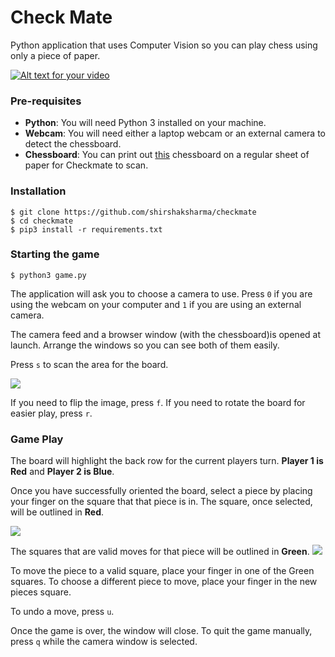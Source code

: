 # Check Mate
Python application that uses Computer Vision so you can play chess using only a piece of paper.

[![Alt text for your video](https://img.youtube.com/vi/Lz0gl7ypkNo/0.jpg)](https://www.youtube.com/watch?v=Lz0gl7ypkNo)


### Pre-requisites
- **Python**: You will need Python 3 installed on your machine.
- **Webcam**: You will need either a laptop webcam or an external camera to detect the chessboard.
- **Chessboard**: You can print out [this](board.jpg) chessboard on a regular sheet of paper for
Checkmate to scan.

### Installation

```
$ git clone https://github.com/shirshaksharma/checkmate
$ cd checkmate
$ pip3 install -r requirements.txt
```
### Starting the game

```
$ python3 game.py
```

The application will ask you to choose a camera to use.
Press `0` if you are using the webcam on your computer and `1` if you are using an external camera.

The camera feed and a browser window (with the chessboard)is opened at launch. 
Arrange the windows so you can see both of them easily.

Press `s` to scan the area for the board.

![](https://i.imgur.com/IqVwVSL.jpg)

If you need to flip the image, press `f`.
If you need to rotate the board for easier play, press `r`.

### Game Play

The board will highlight the back row for the current players turn. 
**Player 1 is Red** and **Player 2 is Blue**.


Once you have successfully oriented the board, select a piece by placing your finger on the square that that piece 
is in.
The square, once selected, will be outlined in **Red**. 

![](https://i.imgur.com/mX3iIOq.jpg)

The squares that are valid moves for that piece will be 
outlined in **Green**.
![](https://i.imgur.com/TJUl3xA.jpg)

To move the piece to a valid square, place your finger in one of the Green squares. To choose a different piece 
to move, place your finger in the new pieces square.

To undo a move, press `u`.


Once the game is over, the window will close.
To quit the game manually, press `q` while the camera window is selected.

